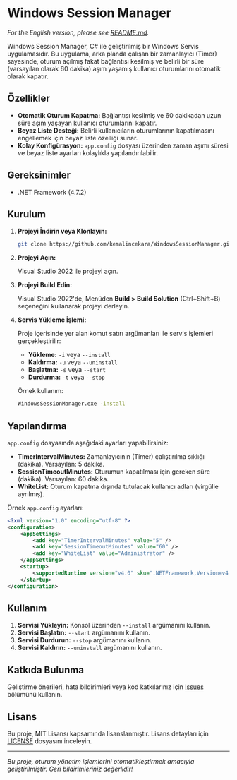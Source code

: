 # Windows Session Manager

*For the English version, please see [README.md](README.md).*

Windows Session Manager, C# ile geliştirilmiş bir Windows Servis uygulamasıdır. Bu uygulama, arka planda çalışan bir zamanlayıcı (Timer) sayesinde, oturum açılmış fakat bağlantısı kesilmiş ve belirli bir süre (varsayılan olarak 60 dakika) aşım yaşamış kullanıcı oturumlarını otomatik olarak kapatır.

## Özellikler

- **Otomatik Oturum Kapatma:** Bağlantısı kesilmiş ve 60 dakikadan uzun süre aşım yaşayan kullanıcı oturumlarını kapatır.
- **Beyaz Liste Desteği:** Belirli kullanıcıların oturumlarının kapatılmasını engellemek için beyaz liste özelliği sunar.
- **Kolay Konfigürasyon:** `app.config` dosyası üzerinden zaman aşımı süresi ve beyaz liste ayarları kolaylıkla yapılandırılabilir.

## Gereksinimler

- .NET Framework (4.7.2)

## Kurulum

1. **Projeyi İndirin veya Klonlayın:**

   ```bash
   git clone https://github.com/kemalincekara/WindowsSessionManager.git
   ```

2. **Projeyi Açın:**
   
   Visual Studio 2022 ile projeyi açın.

3. **Projeyi Build Edin:**

   Visual Studio 2022'de, Menüden **Build > Build Solution** (Ctrl+Shift+B) seçeneğini kullanarak projeyi derleyin.

4. **Servis Yükleme İşlemi:**

   Proje içerisinde yer alan komut satırı argümanları ile servis işlemleri gerçekleştirilir:
   
   - **Yükleme:** `-i` veya `--install`
   - **Kaldırma:** `-u` veya `--uninstall`
   - **Başlatma:** `-s` veya `--start`
   - **Durdurma:** `-t` veya `--stop`

   Örnek kullanım:

   ```bash
   WindowsSessionManager.exe -install
   ```

## Yapılandırma

`app.config` dosyasında aşağıdaki ayarları yapabilirsiniz:

- **TimerIntervalMinutes:** Zamanlayıcının (Timer) çalıştırılma sıklığı (dakika). Varsayılan: 5 dakika.
- **SessionTimeoutMinutes:** Oturumun kapatılması için gereken süre (dakika). Varsayılan: 60 dakika.
- **WhiteList:** Oturum kapatma dışında tutulacak kullanıcı adları (virgülle ayrılmış).

Örnek `app.config` ayarları:

```xml
<?xml version="1.0" encoding="utf-8" ?>
<configuration>
	<appSettings>
		<add key="TimerIntervalMinutes" value="5" />
		<add key="SessionTimeoutMinutes" value="60" />
		<add key="WhiteList" value="Administrator" />
	</appSettings>
	<startup>
		<supportedRuntime version="v4.0" sku=".NETFramework,Version=v4.7.2" />
	</startup>
</configuration>
```

## Kullanım

1. **Servisi Yükleyin:** Konsol üzerinden `--install` argümanını kullanın.
2. **Servisi Başlatın:** `--start` argümanını kullanın.
3. **Servisi Durdurun:** `--stop` argümanını kullanın.
4. **Servisi Kaldırın:** `--uninstall` argümanını kullanın.

## Katkıda Bulunma

Geliştirme önerileri, hata bildirimleri veya kod katkılarınız için [Issues](https://github.com/kemalincekara/WindowsSessionManager/issues) bölümünü kullanın.

## Lisans

Bu proje, MIT Lisansı kapsamında lisanslanmıştır. Lisans detayları için [LICENSE](LICENSE) dosyasını inceleyin.

---

*Bu proje, oturum yönetim işlemlerini otomatikleştirmek amacıyla geliştirilmiştir. Geri bildirimleriniz değerlidir!*